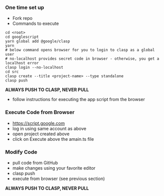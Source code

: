 ### One time set up

- Fork repo
- Commands to execute

```
cd <root>
cd googlescript
yarn global add @google/clasp
yarn
# below command opens browser for you to login to clasp as a global user
# no-localhost provides secret code in browser - otherwise, you get a localhost error
clasp login --no-localhost
cd src
clasp create --title <project-name> --type standalone
clasp push
```

**ALWAYS PUSH TO CLASP, NEVER PULL**

- follow instructions for executing the app script from the browser

### Execute Code from Browser

- https://script.google.com
- log in using same account as above
- open project created above
- click on Execute above the amain.ts file

### Modify Code

- pull code from GitHub
- make changes using your favorite editor
- clasp push
- execute from browser (see previous section)

**ALWAYS PUSH TO CLASP, NEVER PULL**
